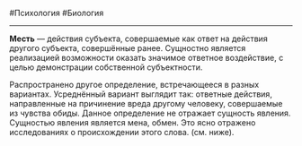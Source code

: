 #Психология  #Биология 

---

**Месть** — действия субъекта, совершаемые как ответ на действия другого субъекта, совершённые ранее. Сущностно является реализацией возможности оказать значимое ответное воздействие, с целью демонстрации собственной субъектности.

Распространено другое определение, встречающееся в разных вариантах. Усреднённый вариант выглядит так: ответные действия, направленные на причинение вреда другому человеку, совершаемые из чувства обиды. Данное определение не отражает сущность явления. Сущностью явления является мена, обмен. Это ясно отражено исследованиях о происхождении этого слова. (см. ниже).